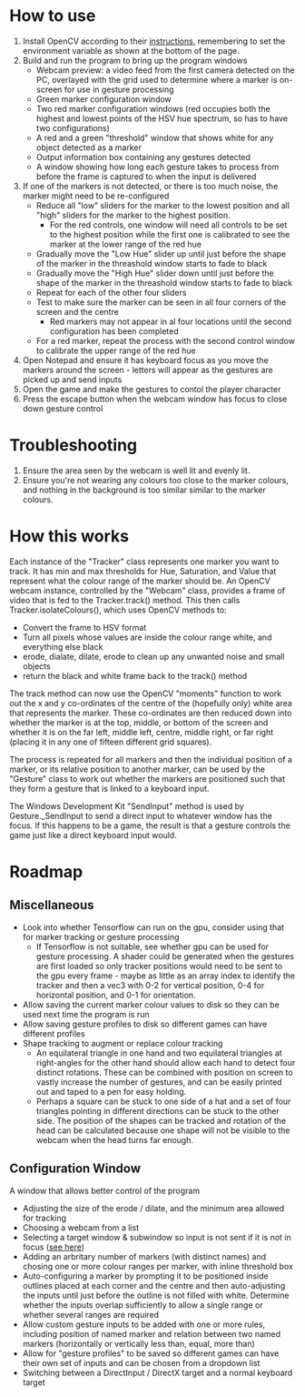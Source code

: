 # How to use
1. Install OpenCV according to their [instructions](https://docs.opencv.org/master/d3/d52/tutorial_windows_install.html), remembering to set the environment variable as shown at the bottom of the page.
1. Build and run the program to bring up the program windows
    - Webcam preview: a video feed from the first camera detected on the PC, overlayed with the grid used to determine where a marker is on-screen for use in gesture processing
    - Green marker configuration window
    - Two red marker configuration windows (red occupies both the highest and lowest points of the HSV hue spectrum, so has to have two configurations)
    - A red and a green "threshold" window that shows white for any object detected as a marker
    - Output information box containing any gestures detected
    - A window showing how long each gesture takes to process from before the frame is captured to when the input is delivered
1. If one of the markers is not detected, or there is too much noise, the marker might need to be re-configured
    - Reduce all "low" sliders for the marker to the lowest position and all "high" sliders for the marker to the highest position.
        - For the red controls, one window will need all controls to be set to the highest position while the first one is calibrated to see the marker at the lower range of the red hue
    - Gradually move the "Low Hue" slider up until just before the shape of the marker in the threashold window starts to fade to black
    - Gradually move the "High Hue" slider down until just before the shape of the marker in the threashold window starts to fade to black
    - Repeat for each of the other four sliders
    - Test to make sure the marker can be seen in all four corners of the screen and the centre
        - Red markers may not appear in al four locations until the second configuration has been completed
    - For a red marker, repeat the process with the second control window to calibrate the upper range of the red hue
1. Open Notepad and ensure it has keyboard focus as you move the markers around the screen - letters will appear as the gestures are picked up and send inputs
1. Open the game and make the gestures to contol the player character
1. Press the escape button when the webcam window has focus to close down gesture control

# Troubleshooting
1. Ensure the area seen by the webcam is well lit and evenly lit.
1. Ensure you're not wearing any colours too close to the marker colours, and nothing in the background is too similar similar to the marker colours.

# How this works
Each instance of the "Tracker" class represents one marker you want to track.
It has min and max thresholds for Hue, Saturation, and Value that represent what the colour range of the marker should be.
An OpenCV webcam instance, controlled by the "Webcam" class, provides a frame of video that is fed to the Tracker.track() method.
This then calls Tracker.isolateColours(), which uses OpenCV methods to:
- Convert the frame to HSV format
- Turn all pixels whose values are inside the colour range white, and everything else black
- erode, dialate, dilate, erode to clean up any unwanted noise and small objects
- return the black and white frame back to the track() method

The track method can now use the OpenCV "moments" function to work out the x and y co-ordinates of the centre of the (hopefully only) white area that represents the marker.
These co-ordinates are then reduced down into whether the marker is at the top, middle, or bottom of the screen and whether it is on the far left, middle left, centre, middle right, or far right (placing it in any one of fifteen different grid squares).

The process is repeated for all markers and then the individual position of a marker, or its relative position to another marker, can be used by the "Gesture" class to work out whether the markers are positioned such that they form a gesture that is linked to a keyboard input.

The Windows Development Kit "SendInput" method is used by Gesture._SendInput to send a direct input to whatever window has the focus.
If this happens to be a game, the result is that a gesture controls the game just like a direct keyboard input would.

# Roadmap
## Miscellaneous
- Look into whether Tensorflow can run on the gpu, consider using that for marker tracking or gesture processing
    - If Tensorflow is not suitable, see whether gpu can be used for gesture processing. A shader could be generated when the gestures are first loaded so only tracker positions would need to be sent to the gpu every frame - maybe as little as an array index to identify the tracker and then a vec3 with 0-2 for vertical position, 0-4 for horizontal position, and 0-1 for orientation.
- Allow saving the current marker colour values to disk so they can be used next time the program is run
- Allow saving gesture profiles to disk so different games can have different profiles
- Shape tracking to augment or replace colour tracking
    - An equilateral triangle in one hand and two equilateral triangles at right-angles for the other hand should allow each hand to detect four distinct rotations. These can be combined with position on screen to vastly increase the number of gestures, and can be easily printed out and taped to a pen for easy holding.
    - Perhaps a square can be stuck to one side of a hat and a set of four triangles pointing in different directions can be stuck to the other side. The position of the shapes can be tracked and rotation of the head can be calculated because one shape will not be visible to the webcam when the head turns far enough.

## Configuration Window
A window that allows better control of the program
- Adjusting the size of the erode / dilate, and the minimum area allowed for  tracking
- Choosing a webcam from a list
- Selecting a target window & subwindow so input is not sent if it is not in focus ([see here](https://docs.microsoft.com/en-gb/windows/win32/api/winuser/nf-winuser-getforegroundwindow))
- Adding an arbritary number of markers (with distinct names) and chosing one or more colour ranges per marker, with inline threshold box
- Auto-configuring a marker by prompting it to be positioned inside outlines placed at each corner and the centre and then auto-adjusting the inputs until just before the outline is not filled with white. Determine whether the inputs overlap sufficiently to allow a single range or whether several ranges are required
- Allow custom gesture inputs to be added with one or more rules, including position of named marker and relation between two named markers (horizontally or vertically less than, equal, more than)
- Allow for "gesture profiles" to be saved so different games can have their own set of inputs and can be chosen from a dropdown list
- Switching between a DirectInput / DirectX target and a normal keyboard target
